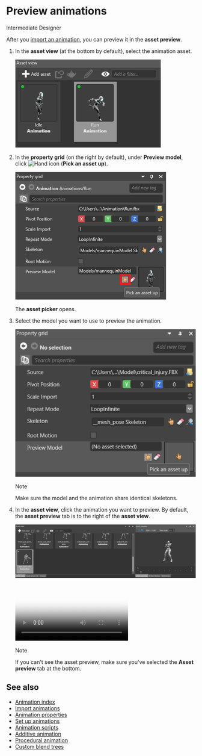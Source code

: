 # Preview animations

<span class="label label-doc-level">Intermediate</span>
<span class="label label-doc-audience">Designer</span>

After you [import an animation](import-animations.md), you can preview it in the **asset preview**.

1. In the **asset view** (at the bottom by default), select the animation asset.

    ![Select asset](media/select-asset.png)

2. In the **property grid** (on the right by default), under **Preview model**, click ![Hand icon](~/manual/game-studio/media/hand-icon.png) (**Pick an asset up**).

    ![Pick an asset up](media/pick-an-asset-up.png)

    The **asset picker** opens.

3. Select the model you want to use to preview the animation.

    ![Pick an asset up](media/animations-import-animations-preview-animation-pick-an-asset.png)

    >[!Note]
    >Make sure the model and the animation share identical skeletons.

4. In the **asset view**, click the animation you want to preview. By default, the **asset preview** tab is to the right of the **asset view**.

    ![Asset preview tab](media/animations-import-animations-asset-preview-tab.png)

    <p>
    <video autoplay loop class="responsive-video" poster="media\animations-import-animations-animation-preview.jpg">
       <source src="media\animations-import-animations-animation-preview.mp4" type="video/mp4">
    </video>
    </p>

    >[!Note]
    >If you can't see the asset preview, make sure you've selected the **Asset preview** tab at the bottom.

## See also

* [Animation index](index.md)
* [Import animations](import-animations.md)
* [Animation properties](animation-properties.md)
* [Set up animations](set-up-animations.md)
* [Animation scripts](animation-scripts.md)
* [Additive animation](additive-animation.md)
* [Procedural animation](procedural-animation.md)
* [Custom blend trees](custom-blend-trees.md)